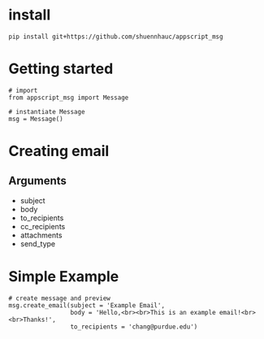 # install
```pip install git+https://github.com/shuennhauc/appscript_msg```


# Getting started
```
# import
from appscript_msg import Message

# instantiate Message
msg = Message()
```

# Creating email
## Arguments
* subject
* body
* to_recipients
* cc_recipients
* attachments
* send_type

# Simple Example
```
# create message and preview
msg.create_email(subject = 'Example Email', 
                 body = 'Hello,<br><br>This is an example email!<br><br>Thanks!',
                 to_recipients = 'chang@purdue.edu')
```

